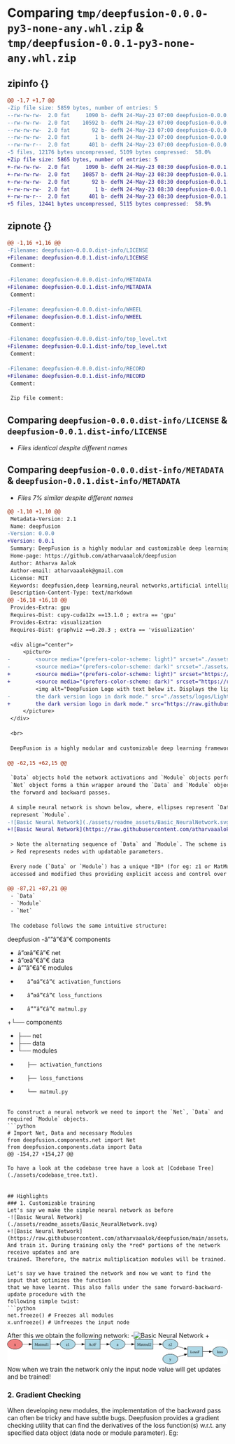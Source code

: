 # Comparing `tmp/deepfusion-0.0.0-py3-none-any.whl.zip` & `tmp/deepfusion-0.0.1-py3-none-any.whl.zip`

## zipinfo {}

```diff
@@ -1,7 +1,7 @@
-Zip file size: 5859 bytes, number of entries: 5
--rw-rw-rw-  2.0 fat     1090 b- defN 24-May-23 07:00 deepfusion-0.0.0.dist-info/LICENSE
--rw-rw-rw-  2.0 fat    10592 b- defN 24-May-23 07:00 deepfusion-0.0.0.dist-info/METADATA
--rw-rw-rw-  2.0 fat       92 b- defN 24-May-23 07:00 deepfusion-0.0.0.dist-info/WHEEL
--rw-rw-rw-  2.0 fat        1 b- defN 24-May-23 07:00 deepfusion-0.0.0.dist-info/top_level.txt
--rw-rw-r--  2.0 fat      401 b- defN 24-May-23 07:00 deepfusion-0.0.0.dist-info/RECORD
-5 files, 12176 bytes uncompressed, 5109 bytes compressed:  58.0%
+Zip file size: 5865 bytes, number of entries: 5
+-rw-rw-rw-  2.0 fat     1090 b- defN 24-May-23 08:30 deepfusion-0.0.1.dist-info/LICENSE
+-rw-rw-rw-  2.0 fat    10857 b- defN 24-May-23 08:30 deepfusion-0.0.1.dist-info/METADATA
+-rw-rw-rw-  2.0 fat       92 b- defN 24-May-23 08:30 deepfusion-0.0.1.dist-info/WHEEL
+-rw-rw-rw-  2.0 fat        1 b- defN 24-May-23 08:30 deepfusion-0.0.1.dist-info/top_level.txt
+-rw-rw-r--  2.0 fat      401 b- defN 24-May-23 08:30 deepfusion-0.0.1.dist-info/RECORD
+5 files, 12441 bytes uncompressed, 5115 bytes compressed:  58.9%
```

## zipnote {}

```diff
@@ -1,16 +1,16 @@
-Filename: deepfusion-0.0.0.dist-info/LICENSE
+Filename: deepfusion-0.0.1.dist-info/LICENSE
 Comment: 
 
-Filename: deepfusion-0.0.0.dist-info/METADATA
+Filename: deepfusion-0.0.1.dist-info/METADATA
 Comment: 
 
-Filename: deepfusion-0.0.0.dist-info/WHEEL
+Filename: deepfusion-0.0.1.dist-info/WHEEL
 Comment: 
 
-Filename: deepfusion-0.0.0.dist-info/top_level.txt
+Filename: deepfusion-0.0.1.dist-info/top_level.txt
 Comment: 
 
-Filename: deepfusion-0.0.0.dist-info/RECORD
+Filename: deepfusion-0.0.1.dist-info/RECORD
 Comment: 
 
 Zip file comment:
```

## Comparing `deepfusion-0.0.0.dist-info/LICENSE` & `deepfusion-0.0.1.dist-info/LICENSE`

 * *Files identical despite different names*

## Comparing `deepfusion-0.0.0.dist-info/METADATA` & `deepfusion-0.0.1.dist-info/METADATA`

 * *Files 7% similar despite different names*

```diff
@@ -1,10 +1,10 @@
 Metadata-Version: 2.1
 Name: deepfusion
-Version: 0.0.0
+Version: 0.0.1
 Summary: DeepFusion is a highly modular and customizable deep learning framework!
 Home-page: https://github.com/atharvaaalok/deepfusion
 Author: Atharva Aalok
 Author-email: atharvaaalok@gmail.com
 License: MIT
 Keywords: deepfusion,deep learning,neural networks,artificial intelligence,machine learning,model,optimization,backpropagation
 Description-Content-Type: text/markdown
@@ -16,18 +16,18 @@
 Provides-Extra: gpu
 Requires-Dist: cupy-cuda12x ==13.1.0 ; extra == 'gpu'
 Provides-Extra: visualization
 Requires-Dist: graphviz ==0.20.3 ; extra == 'visualization'
 
 <div align="center">
     <picture>
-        <source media="(prefers-color-scheme: light)" srcset="./assets/logos/Light_TextRight.svg">
-        <source media="(prefers-color-scheme: dark)" srcset="./assets/logos/Dark_TextBelow.svg">
+        <source media="(prefers-color-scheme: light)" srcset="https://raw.githubusercontent.com/atharvaaalok/deepfusion/main/assets/logos/Light_TextRight.svg">
+        <source media="(prefers-color-scheme: dark)" srcset="https://raw.githubusercontent.com/atharvaaalok/deepfusion/main/assets/logos/Dark_TextRight.svg">
         <img alt="DeepFusion Logo with text below it. Displays the light version in light mode and
-        the dark version logo in dark mode." src="./assets/logos/Light_TextBelow.svg" width="100%">
+        the dark version logo in dark mode." src="https://raw.githubusercontent.com/atharvaaalok/deepfusion/main/assets/logos/Light_TextRight.svg" width="100%">
     </picture>
 </div>
 
 <br>
 
 DeepFusion is a highly modular and customizable deep learning framework.
 
@@ -62,15 +62,15 @@
 
 `Data` objects hold the network activations and `Module` objects perform operations on them. The
 `Net` object forms a thin wrapper around the `Data` and `Module` objects and is used to perform
 the forward and backward passes.
 
 A simple neural network is shown below, where, ellipses represent `Data` objects and rectangles
 represent `Module`.
-![Basic Neural Network](./assets/readme_assets/Basic_NeuralNetwork.svg)
+![Basic Neural Network](https://raw.githubusercontent.com/atharvaaalok/deepfusion/main/assets/readme_assets/Basic_NeuralNetwork.svg)
 
 > Note the alternating sequence of `Data` and `Module`. The scheme is `Data` -> `Module` -> `Data`.
 > Red represents nodes with updatable parameters.
 
 Every node (`Data` or `Module`) has a unique *ID* (for eg: z1 or MatMul1) using which it can be
 accessed and modified thus providing explicit access and control over all data and parameters.
 
@@ -87,21 +87,21 @@
 - `Data`
 - `Module`
 - `Net`
 
 The codebase follows the same intuitive structure:
 ```
 deepfusion
-â””â”€â”€ components
-    â”œâ”€â”€ net
-    â”œâ”€â”€ data
-    â””â”€â”€ modules
-        â”œâ”€â”€ activation_functions
-        â”œâ”€â”€ loss_functions
-        â””â”€â”€ matmul.py
+└── components
+    ├── net
+    ├── data
+    └── modules
+        ├── activation_functions
+        ├── loss_functions
+        └── matmul.py
 ```
 
 To construct a neural network we need to import the `Net`, `Data` and required `Module` objects.
 ```python
 # Import Net, Data and necessary Modules
 from deepfusion.components.net import Net
 from deepfusion.components.data import Data
@@ -154,27 +154,27 @@
 
 To have a look at the codebase tree have a look at [Codebase Tree](./assets/codebase_tree.txt).
 
 
 ## Highlights
 ### 1. Customizable training
 Let's say we make the simple neural network as before
-![Basic Neural Network](./assets/readme_assets/Basic_NeuralNetwork.svg)
+![Basic Neural Network](https://raw.githubusercontent.com/atharvaaalok/deepfusion/main/assets/readme_assets/Basic_NeuralNetwork.svg)
 And train it. During training only the *red* portions of the network receive updates and are
 trained. Therefore, the matrix multiplication modules will be trained.
 
 Let's say we have trained the network and now we want to find the input that optimizes the function
 that we have learnt. This also falls under the same forward-backward-update procedure with the
 following simple twist:
 ```python
 net.freeze() # Freezes all modules
 x.unfreeze() # Unfreezes the input node
 ```
 After this we obtain the following network:
-![Basic Neural Network](./assets/readme_assets/Basic_NN_unfrozen_input.svg)
+![Basic Neural Network](https://raw.githubusercontent.com/atharvaaalok/deepfusion/main/assets/readme_assets/Basic_NN_unfrozen_input.svg)
 Now when we train the network only the input node value will get updates and be trained!
 
 ### 2. Gradient Checking
 When developing new modules, the implementation of the backward pass can often be tricky and have
 subtle bugs. Deepfusion provides a gradient checking utility that can find the derivatives of the
 loss function(s) w.r.t. any specified data object (data node or module parameter). Eg:
 ```python
```

